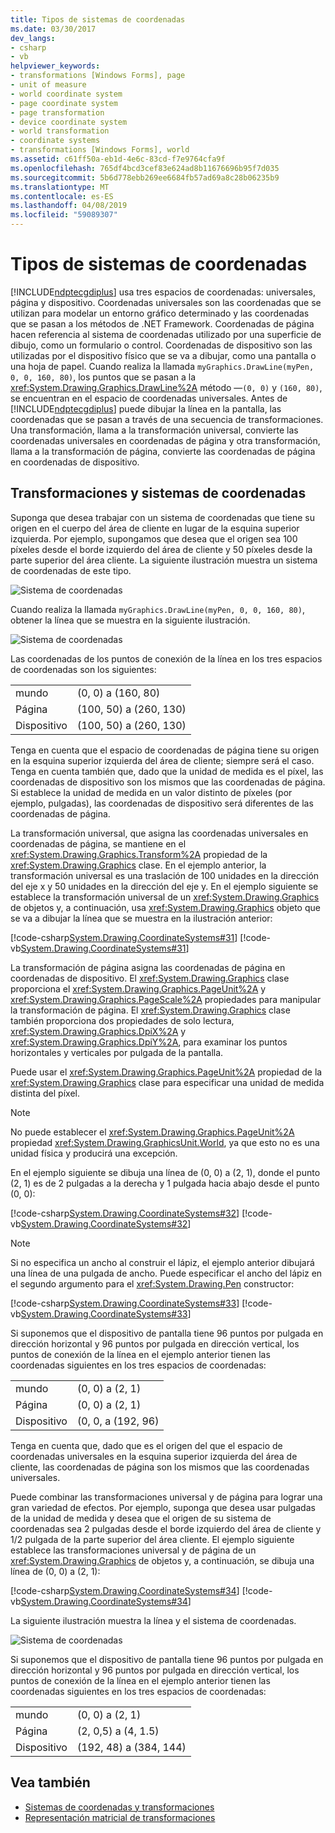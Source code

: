 ```yaml
---
title: Tipos de sistemas de coordenadas
ms.date: 03/30/2017
dev_langs:
- csharp
- vb
helpviewer_keywords:
- transformations [Windows Forms], page
- unit of measure
- world coordinate system
- page coordinate system
- page transformation
- device coordinate system
- world transformation
- coordinate systems
- transformations [Windows Forms], world
ms.assetid: c61ff50a-eb1d-4e6c-83cd-f7e9764cfa9f
ms.openlocfilehash: 765df4bcd3cef83e624ad8b11676696b95f7d035
ms.sourcegitcommit: 5b6d778ebb269ee6684fb57ad69a8c28b06235b9
ms.translationtype: MT
ms.contentlocale: es-ES
ms.lasthandoff: 04/08/2019
ms.locfileid: "59089307"
---
```

# <a name="types-of-coordinate-systems"></a>Tipos de sistemas de coordenadas
[!INCLUDE[ndptecgdiplus](../../../../includes/ndptecgdiplus-md.md)] usa tres espacios de coordenadas: universales, página y dispositivo. Coordenadas universales son las coordenadas que se utilizan para modelar un entorno gráfico determinado y las coordenadas que se pasan a los métodos de .NET Framework. Coordenadas de página hacen referencia al sistema de coordenadas utilizado por una superficie de dibujo, como un formulario o control. Coordenadas de dispositivo son las utilizadas por el dispositivo físico que se va a dibujar, como una pantalla o una hoja de papel. Cuando realiza la llamada `myGraphics.DrawLine(myPen, 0, 0, 160, 80)`, los puntos que se pasan a la <xref:System.Drawing.Graphics.DrawLine%2A> método —`(0, 0)` y `(160, 80)`, se encuentran en el espacio de coordenadas universales. Antes de [!INCLUDE[ndptecgdiplus](../../../../includes/ndptecgdiplus-md.md)] puede dibujar la línea en la pantalla, las coordenadas que se pasan a través de una secuencia de transformaciones. Una transformación, llama a la transformación universal, convierte las coordenadas universales en coordenadas de página y otra transformación, llama a la transformación de página, convierte las coordenadas de página en coordenadas de dispositivo.  
  
## <a name="transforms-and-coordinate-systems"></a>Transformaciones y sistemas de coordenadas  
 Suponga que desea trabajar con un sistema de coordenadas que tiene su origen en el cuerpo del área de cliente en lugar de la esquina superior izquierda. Por ejemplo, supongamos que desea que el origen sea 100 píxeles desde el borde izquierdo del área de cliente y 50 píxeles desde la parte superior del área cliente. La siguiente ilustración muestra un sistema de coordenadas de este tipo.  
  
 ![Sistema de coordenadas](./media/aboutgdip05-art01.gif "AboutGdip05_art01")  
  
 Cuando realiza la llamada `myGraphics.DrawLine(myPen, 0, 0, 160, 80)`, obtener la línea que se muestra en la siguiente ilustración.  
  
 ![Sistema de coordenadas](./media/aboutgdip05-art02.gif "AboutGdip05_art02")  
  
 Las coordenadas de los puntos de conexión de la línea en los tres espacios de coordenadas son los siguientes:  
  
|||  
|-|-|  
|mundo|(0, 0) a (160, 80)|  
|Página|(100, 50) a (260, 130)|  
|Dispositivo|(100, 50) a (260, 130)|  
  
 Tenga en cuenta que el espacio de coordenadas de página tiene su origen en la esquina superior izquierda del área de cliente; siempre será el caso. Tenga en cuenta también que, dado que la unidad de medida es el píxel, las coordenadas de dispositivo son los mismos que las coordenadas de página. Si establece la unidad de medida en un valor distinto de píxeles (por ejemplo, pulgadas), las coordenadas de dispositivo será diferentes de las coordenadas de página.  
  
 La transformación universal, que asigna las coordenadas universales en coordenadas de página, se mantiene en el <xref:System.Drawing.Graphics.Transform%2A> propiedad de la <xref:System.Drawing.Graphics> clase. En el ejemplo anterior, la transformación universal es una traslación de 100 unidades en la dirección del eje x y 50 unidades en la dirección del eje y. En el ejemplo siguiente se establece la transformación universal de un <xref:System.Drawing.Graphics> de objetos y, a continuación, usa <xref:System.Drawing.Graphics> objeto que se va a dibujar la línea que se muestra en la ilustración anterior:  
  
 [!code-csharp[System.Drawing.CoordinateSystems#31](~/samples/snippets/csharp/VS_Snippets_Winforms/System.Drawing.CoordinateSystems/CS/Class1.cs#31)]
 [!code-vb[System.Drawing.CoordinateSystems#31](~/samples/snippets/visualbasic/VS_Snippets_Winforms/System.Drawing.CoordinateSystems/VB/Class1.vb#31)]  
  
 La transformación de página asigna las coordenadas de página en coordenadas de dispositivo. El <xref:System.Drawing.Graphics> clase proporciona el <xref:System.Drawing.Graphics.PageUnit%2A> y <xref:System.Drawing.Graphics.PageScale%2A> propiedades para manipular la transformación de página. El <xref:System.Drawing.Graphics> clase también proporciona dos propiedades de solo lectura, <xref:System.Drawing.Graphics.DpiX%2A> y <xref:System.Drawing.Graphics.DpiY%2A>, para examinar los puntos horizontales y verticales por pulgada de la pantalla.  
  
 Puede usar el <xref:System.Drawing.Graphics.PageUnit%2A> propiedad de la <xref:System.Drawing.Graphics> clase para especificar una unidad de medida distinta del píxel.  
  
> [!NOTE]
>  No puede establecer el <xref:System.Drawing.Graphics.PageUnit%2A> propiedad <xref:System.Drawing.GraphicsUnit.World>, ya que esto no es una unidad física y producirá una excepción.  
  
 En el ejemplo siguiente se dibuja una línea de (0, 0) a (2, 1), donde el punto (2, 1) es de 2 pulgadas a la derecha y 1 pulgada hacia abajo desde el punto (0, 0):  
  
 [!code-csharp[System.Drawing.CoordinateSystems#32](~/samples/snippets/csharp/VS_Snippets_Winforms/System.Drawing.CoordinateSystems/CS/Class1.cs#32)]
 [!code-vb[System.Drawing.CoordinateSystems#32](~/samples/snippets/visualbasic/VS_Snippets_Winforms/System.Drawing.CoordinateSystems/VB/Class1.vb#32)]  
  
> [!NOTE]
>  Si no especifica un ancho al construir el lápiz, el ejemplo anterior dibujará una línea de una pulgada de ancho. Puede especificar el ancho del lápiz en el segundo argumento para el <xref:System.Drawing.Pen> constructor:  
  
 [!code-csharp[System.Drawing.CoordinateSystems#33](~/samples/snippets/csharp/VS_Snippets_Winforms/System.Drawing.CoordinateSystems/CS/Class1.cs#33)]
 [!code-vb[System.Drawing.CoordinateSystems#33](~/samples/snippets/visualbasic/VS_Snippets_Winforms/System.Drawing.CoordinateSystems/VB/Class1.vb#33)]  
  
 Si suponemos que el dispositivo de pantalla tiene 96 puntos por pulgada en dirección horizontal y 96 puntos por pulgada en dirección vertical, los puntos de conexión de la línea en el ejemplo anterior tienen las coordenadas siguientes en los tres espacios de coordenadas:  
  
|||  
|-|-|  
|mundo|(0, 0) a (2, 1)|  
|Página|(0, 0) a (2, 1)|  
|Dispositivo|(0, 0, a (192, 96)|  
  
 Tenga en cuenta que, dado que es el origen del que el espacio de coordenadas universales en la esquina superior izquierda del área de cliente, las coordenadas de página son los mismos que las coordenadas universales.  
  
 Puede combinar las transformaciones universal y de página para lograr una gran variedad de efectos. Por ejemplo, suponga que desea usar pulgadas de la unidad de medida y desea que el origen de su sistema de coordenadas sea 2 pulgadas desde el borde izquierdo del área de cliente y 1/2 pulgada de la parte superior del área cliente. El ejemplo siguiente establece las transformaciones universal y de página de un <xref:System.Drawing.Graphics> de objetos y, a continuación, se dibuja una línea de (0, 0) a (2, 1):  
  
 [!code-csharp[System.Drawing.CoordinateSystems#34](~/samples/snippets/csharp/VS_Snippets_Winforms/System.Drawing.CoordinateSystems/CS/Class1.cs#34)]
 [!code-vb[System.Drawing.CoordinateSystems#34](~/samples/snippets/visualbasic/VS_Snippets_Winforms/System.Drawing.CoordinateSystems/VB/Class1.vb#34)]  
  
 La siguiente ilustración muestra la línea y el sistema de coordenadas.  
  
 ![Sistema de coordenadas](./media/aboutgdip05-art03.gif "AboutGdip05_art03")  
  
 Si suponemos que el dispositivo de pantalla tiene 96 puntos por pulgada en dirección horizontal y 96 puntos por pulgada en dirección vertical, los puntos de conexión de la línea en el ejemplo anterior tienen las coordenadas siguientes en los tres espacios de coordenadas:  
  
|||  
|-|-|  
|mundo|(0, 0) a (2, 1)|  
|Página|(2, 0,5) a (4, 1.5)|  
|Dispositivo|(192, 48) a (384, 144)|  
  
## <a name="see-also"></a>Vea también

- [Sistemas de coordenadas y transformaciones](coordinate-systems-and-transformations.md)
- [Representación matricial de transformaciones](matrix-representation-of-transformations.md)

